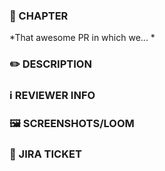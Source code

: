 ### 🎥 CHAPTER

*That awesome PR in which we... *

### ✏️ DESCRIPTION

### ℹ️ REVIEWER INFO

### 🖼️ SCREENSHOTS/LOOM

### :scroll: JIRA TICKET

